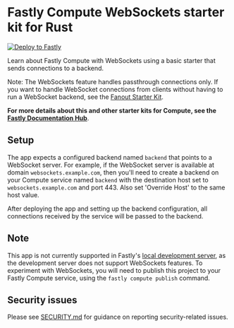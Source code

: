 # Fastly Compute WebSockets starter kit for Rust

[![Deploy to Fastly](https://deploy.edgecompute.app/button)](https://deploy.edgecompute.app/deploy)

Learn about Fastly Compute with WebSockets using a basic starter that sends connections to a backend.

Note: The WebSockets feature handles passthrough connections only. If you want to handle WebSocket connections from clients without having to run a WebSocket backend, see the [Fanout Starter Kit](https://github.com/fastly/compute-starter-kit-rust-fanout).

**For more details about this and other starter kits for Compute, see the [Fastly Documentation Hub](https://www.fastly.com/documentation/solutions/starters/)**.

## Setup

The app expects a configured backend named `backend` that points to a WebSocket server. For example, if the WebSocket server is available at domain `websockets.example.com`, then you'll need to create a backend on your Compute service named `backend` with the destination host set to `websockets.example.com` and port 443. Also set 'Override Host' to the same host value.

After deploying the app and setting up the backend configuration, all connections received by the service will be passed to the backend.

## Note

This app is not currently supported in Fastly's [local development server](https://www.fastly.com/documentation/guides/compute/testing/#running-a-local-testing-server), as the development server does not support WebSockets features. To experiment with WebSockets, you will need to publish this project to your Fastly Compute service, using the `fastly compute publish` command.

## Security issues

Please see [SECURITY.md](SECURITY.md) for guidance on reporting security-related issues.

